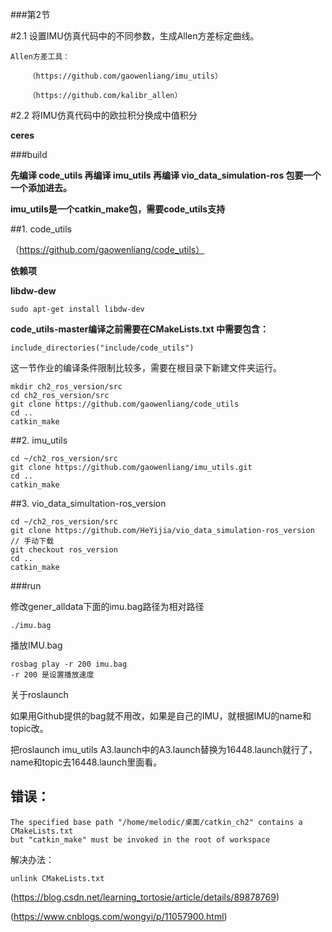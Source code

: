 ###第2节

#2.1 设置IMU仿真代码中的不同参数，生成Allen方差标定曲线。

	Allen方差工具：

		（https://github.com/gaowenliang/imu_utils）

		（https://github.com/kalibr_allen）

#2.2 将IMU仿真代码中的欧拉积分换成中值积分

**ceres**




###build

**先编译 code_utils 再编译 imu_utils 再编译 vio_data_simulation-ros 包要一个一个添加进去。**

**imu_utils是一个catkin_make包，需要code_utils支持**

##1. code_utils

（https://github.com/gaowenliang/code_utils）

**依赖项**

**libdw-dew**
```
sudo apt-get install libdw-dev
```

**code_utils-master编译之前需要在CMakeLists.txt 中需要包含：**

```
include_directories("include/code_utils")

```


这一节作业的编译条件限制比较多，需要在根目录下新建文件夹运行。

```
mkdir ch2_ros_version/src
cd ch2_ros_version/src
git clone https://github.com/gaowenliang/code_utils
cd ..
catkin_make
```

##2. imu_utils
```
cd ~/ch2_ros_version/src
git clone https://github.com/gaowenliang/imu_utils.git
cd ..
catkin_make
```



##3. vio_data_simultation-ros_version

```
cd ~/ch2_ros_version/src
git clone https://github.com/HeYijia/vio_data_simulation-ros_version // 手动下载
git checkout ros_version
cd ..
catkin_make
```




###run


修改gener_alldata下面的imu.bag路径为相对路径

```
./imu.bag
```

播放IMU.bag

```
rosbag play -r 200 imu.bag
-r 200 是设置播放速度
```

关于roslaunch

如果用Github提供的bag就不用改，如果是自己的IMU，就根据IMU的name和topic改。

把roslaunch imu_utils A3.launch中的A3.launch替换为16448.launch就行了，name和topic去16448.launch里面看。



## 错误：
```
The specified base path "/home/melodic/桌面/catkin_ch2" contains a CMakeLists.txt 
but "catkin_make" must be invoked in the root of workspace
```

解决办法：
```
unlink CMakeLists.txt
```




(https://blog.csdn.net/learning_tortosie/article/details/89878769)

(https://www.cnblogs.com/wongyi/p/11057900.html)
